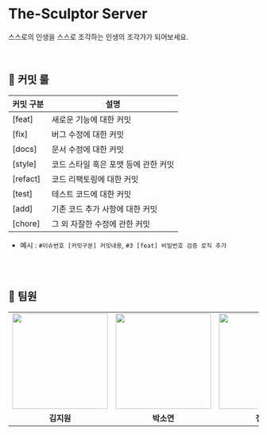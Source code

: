 # The-Sculptor Server
스스로의 인생을 스스로 조각하는 인생의 조각가가 되어보세요.

<br>

## 🤝 커밋 룰

| 커밋 구분 | 설명 |
| --- | --- |
| [feat] | 새로운 기능에 대한 커밋 |
| [fix] | 버그 수정에 대한 커밋 |
| [docs] | 문서 수정에 대한 커밋 |
| [style] | 코드 스타일 혹은 포맷 등에 관한 커밋 |
| [refact] | 코드 리팩토링에 대한 커밋 |
| [test] | 테스트 코드에 대한 커밋 |
| [add] | 기존 코드 추가 사항에 대한 커밋 |
| [chore] | 그 외 자잘한 수정에 관한 커밋|

- 예시 : `#이슈번호 [커밋구분] 커밋내용`, `#3 [feat] 비밀번호 검증 로직 추가`


<br><br>
## 👻 팀원
<table>
  <tr> 
    <td><a href="https://github.com/kimgwon"><img src="https://avatars.githubusercontent.com/u/92065911?v=4" style="width: 20vw;"></a></td>
    <td><a href="https://github.com/soyeoneeii"><img src="https://avatars.githubusercontent.com/u/128467271?v=4" style="width: 20vw;"></a></td>
    <td><a href="https://github.com/nimikgnoej"><img src="https://avatars.githubusercontent.com/u/97235034?v=4" style="width: 20vw;"></a></td>
  </tr>
  <tr> 
    <td align='center'><strong>김지원</strong></td> 
    <td align='center'><strong>박소연</strong></td> 
    <td align='center'><strong>정기민</strong></td> 
  </tr>
</table>
